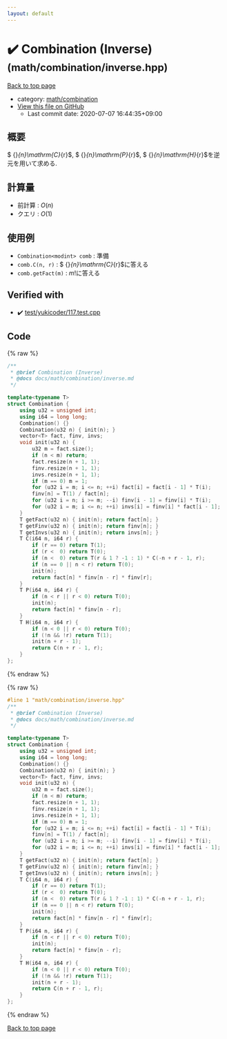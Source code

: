 ```yaml
---
layout: default
---
```


<!-- mathjax config similar to math.stackexchange -->
<script type="text/javascript" async
  src="https://cdnjs.cloudflare.com/ajax/libs/mathjax/2.7.5/MathJax.js?config=TeX-MML-AM_CHTML">
</script>
<script type="text/x-mathjax-config">
  MathJax.Hub.Config({
    TeX: { equationNumbers: { autoNumber: "AMS" }},
    tex2jax: {
      inlineMath: [ ['$','$'] ],
      processEscapes: true
    },
    "HTML-CSS": { matchFontHeight: false },
    displayAlign: "left",
    displayIndent: "2em"
  });
</script>

<script type="text/javascript" src="https://cdnjs.cloudflare.com/ajax/libs/jquery/3.4.1/jquery.min.js"></script>
<script src="https://cdn.jsdelivr.net/npm/jquery-balloon-js@1.1.2/jquery.balloon.min.js" integrity="sha256-ZEYs9VrgAeNuPvs15E39OsyOJaIkXEEt10fzxJ20+2I=" crossorigin="anonymous"></script>
<script type="text/javascript" src="../../../assets/js/copy-button.js"></script>
<link rel="stylesheet" href="../../../assets/css/copy-button.css" />


# :heavy_check_mark: Combination (Inverse) <small>(math/combination/inverse.hpp)</small>

<a href="../../../index.html">Back to top page</a>

* category: <a href="../../../index.html#54907edcdfa59aabac4f72caf192990b">math/combination</a>
* <a href="{{ site.github.repository_url }}/blob/master/math/combination/inverse.hpp">View this file on GitHub</a>
    - Last commit date: 2020-07-07 16:44:35+09:00




## 概要

$ {}_{n}\mathrm{C}_{r}$, $ {}_{n}\mathrm{P}_{r}$, $ {}_{n}\mathrm{H}_{r}$を逆元を用いて求める.

## 計算量

* 前計算 : $O(n)$
* クエリ : $O(1)$

## 使用例

* `Combination<modint> comb` : 準備
* `comb.C(n, r)` : $ {}_{n}\mathrm{C}_{r}$に答える
* `comb.getFact(m)` : $m!$に答える


## Verified with

* :heavy_check_mark: <a href="../../../verify/test/yukicoder/117.test.cpp.html">test/yukicoder/117.test.cpp</a>


## Code

<a id="unbundled"></a>
{% raw %}
```cpp
/**
 * @brief Combination (Inverse)
 * @docs docs/math/combination/inverse.md
 */

template<typename T>
struct Combination {
    using u32 = unsigned int;
    using i64 = long long;
    Combination() {}
    Combination(u32 n) { init(n); }
    vector<T> fact, finv, invs;
    void init(u32 n) {
        u32 m = fact.size();
        if (n < m) return;
        fact.resize(n + 1, 1);
        finv.resize(n + 1, 1);
        invs.resize(n + 1, 1);
        if (m == 0) m = 1;
        for (u32 i = m; i <= n; ++i) fact[i] = fact[i - 1] * T(i);
        finv[n] = T(1) / fact[n];
        for (u32 i = n; i >= m; --i) finv[i - 1] = finv[i] * T(i);
        for (u32 i = m; i <= n; ++i) invs[i] = finv[i] * fact[i - 1];
    }
    T getFact(u32 n) { init(n); return fact[n]; }
    T getFinv(u32 n) { init(n); return finv[n]; }
    T getInvs(u32 n) { init(n); return invs[n]; }
    T C(i64 n, i64 r) {
        if (r == 0) return T(1);
        if (r <  0) return T(0);
        if (n <  0) return T(r & 1 ? -1 : 1) * C(-n + r - 1, r);
        if (n == 0 || n < r) return T(0);
        init(n);
        return fact[n] * finv[n - r] * finv[r];
    }
    T P(i64 n, i64 r) {
        if (n < r || r < 0) return T(0);
        init(n);
        return fact[n] * finv[n - r];
    }
    T H(i64 n, i64 r) {
        if (n < 0 || r < 0) return T(0);
        if (!n && !r) return T(1);
        init(n + r - 1);
        return C(n + r - 1, r);
    }
};

```
{% endraw %}

<a id="bundled"></a>
{% raw %}
```cpp
#line 1 "math/combination/inverse.hpp"
/**
 * @brief Combination (Inverse)
 * @docs docs/math/combination/inverse.md
 */

template<typename T>
struct Combination {
    using u32 = unsigned int;
    using i64 = long long;
    Combination() {}
    Combination(u32 n) { init(n); }
    vector<T> fact, finv, invs;
    void init(u32 n) {
        u32 m = fact.size();
        if (n < m) return;
        fact.resize(n + 1, 1);
        finv.resize(n + 1, 1);
        invs.resize(n + 1, 1);
        if (m == 0) m = 1;
        for (u32 i = m; i <= n; ++i) fact[i] = fact[i - 1] * T(i);
        finv[n] = T(1) / fact[n];
        for (u32 i = n; i >= m; --i) finv[i - 1] = finv[i] * T(i);
        for (u32 i = m; i <= n; ++i) invs[i] = finv[i] * fact[i - 1];
    }
    T getFact(u32 n) { init(n); return fact[n]; }
    T getFinv(u32 n) { init(n); return finv[n]; }
    T getInvs(u32 n) { init(n); return invs[n]; }
    T C(i64 n, i64 r) {
        if (r == 0) return T(1);
        if (r <  0) return T(0);
        if (n <  0) return T(r & 1 ? -1 : 1) * C(-n + r - 1, r);
        if (n == 0 || n < r) return T(0);
        init(n);
        return fact[n] * finv[n - r] * finv[r];
    }
    T P(i64 n, i64 r) {
        if (n < r || r < 0) return T(0);
        init(n);
        return fact[n] * finv[n - r];
    }
    T H(i64 n, i64 r) {
        if (n < 0 || r < 0) return T(0);
        if (!n && !r) return T(1);
        init(n + r - 1);
        return C(n + r - 1, r);
    }
};

```
{% endraw %}

<a href="../../../index.html">Back to top page</a>

